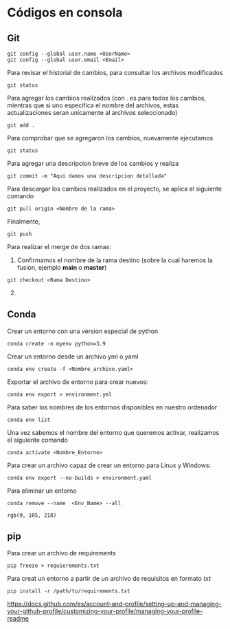 # Códigos en consola

 
## Git
```
git config --global user.name <UserName>
git config --global user.email <Email>
```
Para revisar el historial de cambios, para consultar los archivos modificados
```
git status
```
Para agregar los cambios realizados (con . es para todos los cambios, mientras que si uno especifica el nombre del archivos, estas actualizaciones seran unicamente  al archivos seleccionado)
```
git add .
```
Para comprobar que se agregaron los cambios, nuevamente ejecutamos
```
git status
```
Para agregar una descripcion breve de los cambios y realiza
```
git commit -m "Aqui damos una descripcion detallada"
```
Para descargar los cambios realizados en el proyecto, se aplica el siguiente comando
```
git pull origin <Nombre de la rama>
```

Finalmente, 
```
git push
```
Para realizar el merge de dos ramas:
1. Confirmamos el nombre de la rama destino (sobre la cual haremos la fusion, ejemplo **main** o **master**)
```
git checkout <Rama Destino>
```



2. 
## Conda
Crear un entorno con una version especial de python 
```
conda create -n myenv python=3.9
```
Crear un entorno desde un archivo yml o yaml 
```
conda env create -f <Nombre_archivo.yaml> 
```
Exportar el archivo de entorno para crear nuevos:
```
conda env export > environment.yml  
```
Para saber los nombres de los entornos disponibles en nuestro ordenador
```
conda env list
```
Una vez sabemos el nombre del entorno que queremos activar, realizamos el siguiente comando
```
conda activate <Nombre_Entorno> 
```
Para crear un archivo capaz de crear un entorno para Linux y Windows:
```
conda env export --no-builds > environment.yaml 
```
Para eliminar un entorno
```
conda remove --name  <Env_Name> --all
```
 `rgb(9, 105, 218)`

## pip
Para crear un archivo de requirements
```
pip freeze > requierements.txt
```
Para creat un entorno a partir de un archivo de requisitos en formato *txt*
```
pip install -r /path/to/requirements.txt
```

https://docs.github.com/es/account-and-profile/setting-up-and-managing-your-github-profile/customizing-your-profile/managing-your-profile-readme
